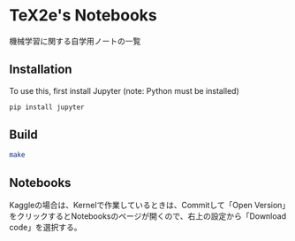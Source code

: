 # TeX2e's Notebooks

機械学習に関する自学用ノートの一覧

## Installation

To use this, first install Jupyter (note: Python must be installed)

```bash
pip install jupyter
```

## Build

```bash
make
```

## Notebooks

Kaggleの場合は、Kernelで作業しているときは、Commitして「Open Version」をクリックするとNotebooksのページが開くので、右上の設定から「Download code」を選択する。
